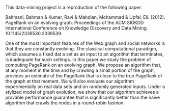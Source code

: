This data-mining project is a reproduction of the following paper:

Bahmani, Bahman & Kumar, Ravi & Mahdian, Mohammad & Upfal, Eli. (2012). PageRank on an evolving graph. Proceedings of the ACM SIGKDD International Conference on Knowledge Discovery and Data Mining. 10.1145/2339530.2339539. 

One of the most important features of the Web graph and social networks is that they are constantly evolving. The classical computational paradigm, which assumes a fixed dat a set as an input to an algorithm that terminates, is inadequate for such settings. In this paper we study the problem of computing PageRank on an evolving graph. We propose an algorithm that, at any moment in the time and by crawling a small portion of the graph, provides an estimate of the PageRank that is close to the true PageRank of the graph at that moment. We will also evaluate our algorithm experimentally on real data sets and on randomly generated inputs. Under a stylized model of graph evolution, we show that our algorithm achieves a provable performance guarantee that is significantly better than the naive algorithm that crawls the nodes in a round-robin fashion.
